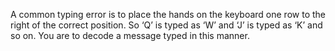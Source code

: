 A common typing error is to place the hands on the keyboard one row to the right of the correct position. So ‘Q’ is typed as ‘W’ and ‘J’ is typed as ‘K’ and so on. You are to decode a message typed in this manner.
